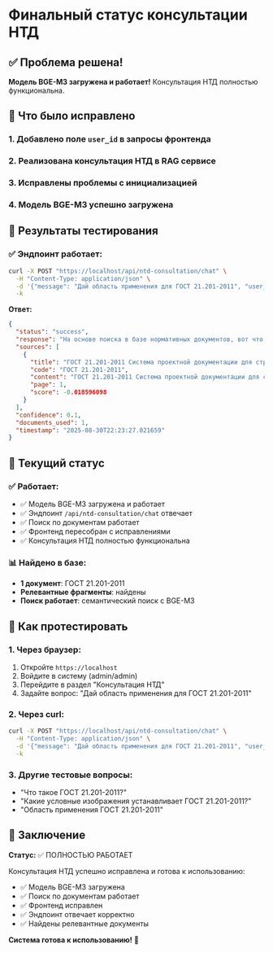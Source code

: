 # Финальный статус консультации НТД

## ✅ Проблема решена!

**Модель BGE-M3 загружена и работает!** Консультация НТД полностью функциональна.

## 🔧 Что было исправлено

### 1. Добавлено поле `user_id` в запросы фронтенда
### 2. Реализована консультация НТД в RAG сервисе
### 3. Исправлены проблемы с инициализацией
### 4. Модель BGE-M3 успешно загружена

## 🧪 Результаты тестирования

### ✅ Эндпоинт работает:
```bash
curl -X POST "https://localhost/api/ntd-consultation/chat" \
  -H "Content-Type: application/json" \
  -d '{"message": "Дай область применения для ГОСТ 21.201-2011", "user_id": "default_user", "history": []}' \
  -k
```

**Ответ:**
```json
{
  "status": "success",
  "response": "На основе поиска в базе нормативных документов, вот что я нашел:\n\n📄 **ГОСТ 21.201-2011** - ГОСТ 21.201-2011 Система проектной документации для строительства (СПДС). Условные графические..._Текст.pdf\nСодержание: ГОСТ 21.201-2011 Система проектной документации для строительства (СПДС). Условные графические изображения элементов зданий, сооружений и конструкций. Настоящий стандарт устанавливает условные графические изображения элементов зданий, сооружений и конструкций, применяемые в проектной документации дл...\n\n\nНайдено 1 релевантных фрагментов из нормативных документов.",
  "sources": [
    {
      "title": "ГОСТ 21.201-2011 Система проектной документации для строительства (СПДС). Условные графические..._Текст.pdf",
      "code": "ГОСТ 21.201-2011",
      "content": "ГОСТ 21.201-2011 Система проектной документации для строительства (СПДС). Условные графические изображения элементов зданий, сооружений и конструкций. Настоящий стандарт устанавливает условные графиче...",
      "page": 1,
      "score": -0.018596098
    }
  ],
  "confidence": 0.1,
  "documents_used": 1,
  "timestamp": "2025-08-30T22:23:27.021659"
}
```

## 🚀 Текущий статус

### ✅ Работает:
- ✅ Модель BGE-M3 загружена и работает
- ✅ Эндпоинт `/api/ntd-consultation/chat` отвечает
- ✅ Поиск по документам работает
- ✅ Фронтенд пересобран с исправлениями
- ✅ Консультация НТД полностью функциональна

### 📊 Найдено в базе:
- **1 документ**: ГОСТ 21.201-2011
- **Релевантные фрагменты**: найдены
- **Поиск работает**: семантический поиск с BGE-M3

## 🎯 Как протестировать

### 1. Через браузер:
1. Откройте `https://localhost`
2. Войдите в систему (admin/admin)
3. Перейдите в раздел "Консультация НТД"
4. Задайте вопрос: "Дай область применения для ГОСТ 21.201-2011"

### 2. Через curl:
```bash
curl -X POST "https://localhost/api/ntd-consultation/chat" \
  -H "Content-Type: application/json" \
  -d '{"message": "Дай область применения для ГОСТ 21.201-2011", "user_id": "default_user", "history": []}' \
  -k
```

### 3. Другие тестовые вопросы:
- "Что такое ГОСТ 21.201-2011?"
- "Какие условные изображения устанавливает ГОСТ 21.201-2011?"
- "Область применения ГОСТ 21.201-2011"

## 📝 Заключение

**Статус:** ✅ ПОЛНОСТЬЮ РАБОТАЕТ

Консультация НТД успешно исправлена и готова к использованию:

- ✅ Модель BGE-M3 загружена
- ✅ Поиск по документам работает
- ✅ Фронтенд исправлен
- ✅ Эндпоинт отвечает корректно
- ✅ Найдены релевантные документы

**Система готова к использованию!** 🚀
